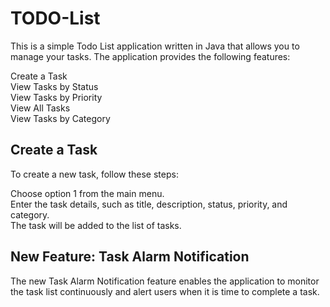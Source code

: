 # TODO-List 
This is a simple Todo List application written in Java that allows you to manage your tasks. The application provides the following features:

Create a Task  
View Tasks by Status  
View Tasks by Priority  
View All Tasks  
View Tasks by Category  

## Create a Task  
To create a new task, follow these steps:  

Choose option 1 from the main menu.  
Enter the task details, such as title, description, status, priority, and category.  
The task will be added to the list of tasks.  

## New Feature: Task Alarm Notification

The new Task Alarm Notification feature enables the application to monitor the task list continuously and alert users when it is time to complete a task. 
